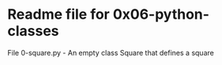 # Readme file for 0x06-python-classes

File 0-square.py - An empty class Square that defines a square
